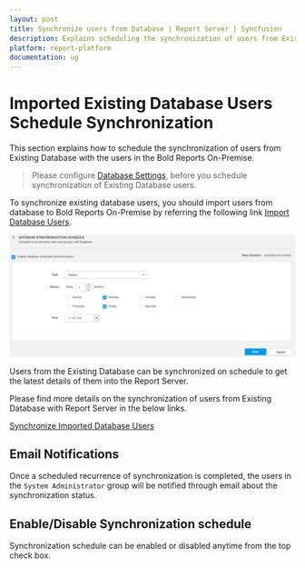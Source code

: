 ```yaml
---
layout: post
title: Synchronize users from Database | Report Server | Syncfusion
description: Explains scheduling the synchronization of users from Existing Database with the users in the Bold Reports On-Premise.
platform: report-platform
documentation: ug
---
```


# Imported Existing Database Users Schedule Synchronization

This section explains how to schedule the synchronization of users from Existing Database with the users in the Bold Reports On-Premise.

> Please configure [Database Settings](/administrator-guide/manage-app-settings/database-settings/), before you schedule synchronization of Existing Database users.

To synchronize existing database users, you should import users from database to Bold Reports On-Premise by referring the following link [Import Database Users](/administrator-guide/manage-users/users/import-users/import-users-from-database/).

![Imported Database Users Synchronization Schedule](/static/assets/on-premise/images/settings/import-database-user-schedule-synchronization.png)

Users from the Existing Database can be synchronized on schedule to get the latest details of them into the Report Server.

Please find more details on the synchronization of users from Existing Database with Report Server in the below links.

[Synchronize Imported Database Users](/administrator-guide/manage-users/users/synchronize/synchronize-existing-database-users/)

## Email Notifications

Once a scheduled recurrence of synchronization is completed, the users in the `System Administrator` group will be notified through email about the synchronization status.

## Enable/Disable Synchronization schedule

Synchronization schedule can be enabled or disabled anytime from the top check box.
